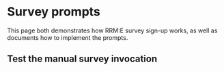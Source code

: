 <script async
  subscriptions-control="manual"
  type="application/javascript"
  src="https://news.google.com/swg/js/v1/swg-qual.js">
</script>


# Survey prompts

This page both demonstrates how RRM:E survey sign-up works, as well as documents
how to implement the prompts.

## Test the manual survey invocation

<div id="prompts"></div>
